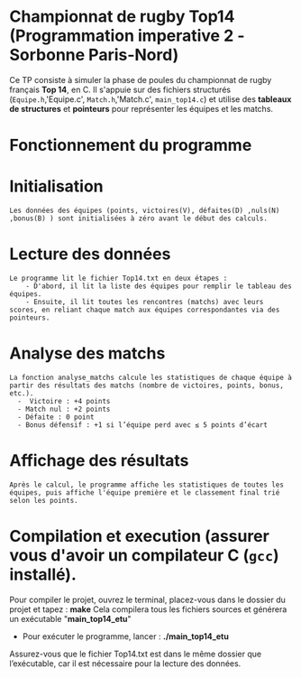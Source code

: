 # Championnat de rugby Top14 (Programmation imperative 2 -Sorbonne Paris-Nord)
Ce TP consiste à simuler la phase de poules du championnat de rugby français **Top 14**, en C. Il s'appuie sur des fichiers structurés (`Equipe.h`,'Equipe.c', `Match.h`,'Match.c', `main_top14.c`) et utilise des **tableaux de structures** et **pointeurs** pour représenter les équipes et les matchs.

# Fonctionnement du programme

  # Initialisation
    Les données des équipes (points, victoires(V), défaites(D) ,nuls(N) ,bonus(B) ) sont initialisées à zéro avant le début des calculs.

  # Lecture des données
    Le programme lit le fichier Top14.txt en deux étapes :
        - D'abord, il lit la liste des équipes pour remplir le tableau des équipes.
        - Ensuite, il lit toutes les rencontres (matchs) avec leurs scores, en reliant chaque match aux équipes correspondantes via des pointeurs.

  # Analyse des matchs
    La fonction analyse_matchs calcule les statistiques de chaque équipe à partir des résultats des matchs (nombre de victoires, points, bonus, etc.).
      -  Victoire : +4 points
      - Match nul : +2 points
      - Défaite : 0 point
      - Bonus défensif : +1 si l’équipe perd avec ≤ 5 points d’écart

   # Affichage des résultats
    Après le calcul, le programme affiche les statistiques de toutes les équipes, puis affiche l'équipe première et le classement final trié selon les points.

# Compilation et execution (assurer vous d'avoir un compilateur C (`gcc`) installé).  
  Pour compiler le projet, ouvrez le terminal, placez-vous dans le dossier du projet et tapez : **make**
  Cela compilera tous les fichiers sources et générera un exécutable "**main_top14_etu**"
  - Pour exécuter le programme, lancer : **./main_top14_etu**
    
Assurez-vous que le fichier Top14.txt est dans le même dossier que l’exécutable, car il est nécessaire pour la lecture des données.




